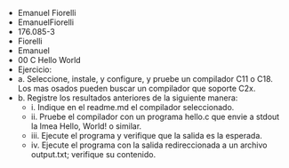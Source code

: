 * Emanuel Fiorelli
* EmanuelFiorelli
* 176.085-3
* Fiorelli
* Emanuel
* 00 C Hello World
* Ejercicio:
* a.	Seleccione, instale, y configure, y pruebe un compilador C11 o C18. Los mas osados pueden buscar un compilador que soporte C2x.
* b.	Registre los resultados anteriores de la siguiente manera:
  + i.	Indique en el readme.md el compilador seleccionado.
  + ii.	Pruebe el compilador con un programa hello.c que envie a stdout la lmea Hello, World! o similar.
  + iii.	Ejecute el programa y verifique que la salida es la esperada. 
  + iv.	Ejecute el programa con la salida redireccionada a un archivo output.txt; verifique su contenido.
